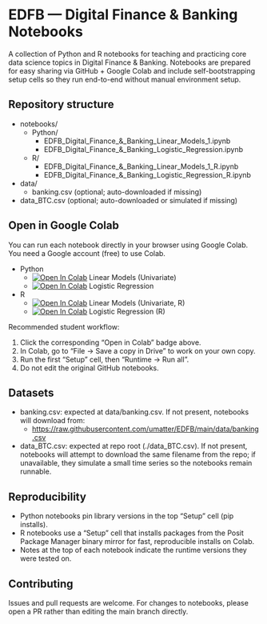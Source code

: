 # EDFB — Digital Finance & Banking Notebooks

A collection of Python and R notebooks for teaching and practicing core data science topics in Digital Finance & Banking. Notebooks are prepared for easy sharing via GitHub + Google Colab and include self-bootstrapping setup cells so they run end-to-end without manual environment setup.

## Repository structure

- notebooks/
  - Python/
    - EDFB_Digital_Finance_&_Banking_Linear_Models_1.ipynb
    - EDFB_Digital_Finance_&_Banking_Logistic_Regression.ipynb
  - R/
    - EDFB_Digital_Finance_&_Banking_Linear_Models_1_R.ipynb
    - EDFB_Digital_Finance_&_Banking_Logistic_Regression_R.ipynb
- data/
  - banking.csv (optional; auto-downloaded if missing)
- data_BTC.csv (optional; auto-downloaded or simulated if missing)

## Open in Google Colab

You can run each notebook directly in your browser using Google Colab. You need a Google account (free) to use Colab.

- Python
  - [![Open In Colab](https://colab.research.google.com/assets/colab-badge.svg)](https://colab.research.google.com/github/umatter/EDFB/blob/main/notebooks/Python/EDFB_Digital_Finance_%26_Banking_Linear_Models_1.ipynb) Linear Models (Univariate)
  - [![Open In Colab](https://colab.research.google.com/assets/colab-badge.svg)](https://colab.research.google.com/github/umatter/EDFB/blob/main/notebooks/Python/EDFB_Digital_Finance_%26_Banking_Logistic_Regression.ipynb) Logistic Regression
- R
  - [![Open In Colab](https://colab.research.google.com/assets/colab-badge.svg)](https://colab.research.google.com/github/umatter/EDFB/blob/main/notebooks/R/EDFB_Digital_Finance_%26_Banking_Linear_Models_1_R.ipynb) Linear Models (Univariate, R)
  - [![Open In Colab](https://colab.research.google.com/assets/colab-badge.svg)](https://colab.research.google.com/github/umatter/EDFB/blob/main/notebooks/R/EDFB_Digital_Finance_%26_Banking_Logistic_Regression_R.ipynb) Logistic Regression (R)

Recommended student workflow:
1. Click the corresponding “Open in Colab” badge above.
2. In Colab, go to “File → Save a copy in Drive” to work on your own copy.
3. Run the first “Setup” cell, then “Runtime → Run all”.
4. Do not edit the original GitHub notebooks.

## Datasets

- banking.csv: expected at data/banking.csv. If not present, notebooks will download from:
  - https://raw.githubusercontent.com/umatter/EDFB/main/data/banking.csv
- data_BTC.csv: expected at repo root (./data_BTC.csv). If not present, notebooks will attempt to download the same filename from the repo; if unavailable, they simulate a small time series so the notebooks remain runnable.

## Reproducibility

- Python notebooks pin library versions in the top “Setup” cell (pip installs).
- R notebooks use a “Setup” cell that installs packages from the Posit Package Manager binary mirror for fast, reproducible installs on Colab.
- Notes at the top of each notebook indicate the runtime versions they were tested on.

## Contributing

Issues and pull requests are welcome. For changes to notebooks, please open a PR rather than editing the main branch directly.
